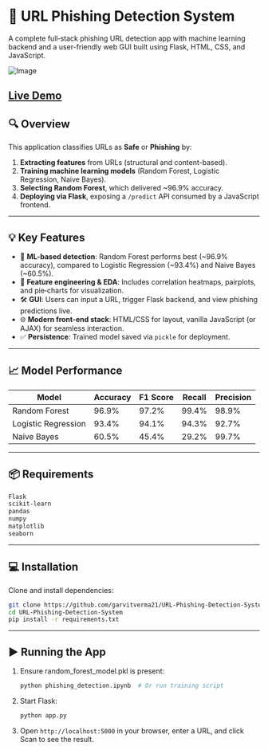 # 🔐 URL Phishing Detection System

A complete full‑stack phishing URL detection app with machine learning backend and a user-friendly web GUI built using Flask, HTML, CSS, and JavaScript.

![Image](https://github.com/user-attachments/assets/2f602c63-7d67-4af1-9fca-3de0a8b17fb5)

[Live Demo](https://url-phishing-detection-system-hlxx.onrender.com)
---

## 🔍 Overview

This application classifies URLs as **Safe** or **Phishing** by:

1. **Extracting features** from URLs (structural and content-based).
2. **Training machine learning models** (Random Forest, Logistic Regression, Naive Bayes).
3. **Selecting Random Forest**, which delivered ~96.9% accuracy.
4. **Deploying via Flask**, exposing a `/predict` API consumed by a JavaScript frontend.

---

## 💡 Key Features

- 🔬 **ML-based detection**: Random Forest performs best (~96.9% accuracy), compared to Logistic Regression (~93.4%) and Naive Bayes (~60.5%).
- 🧠 **Feature engineering & EDA**: Includes correlation heatmaps, pairplots, and pie‑charts for visualization.
- 🛠 **GUI**: Users can input a URL, trigger Flask backend, and view phishing predictions live.
- 🌐 **Modern front-end stack**: HTML/CSS for layout, vanilla JavaScript (or AJAX) for seamless interaction.
- ✅ **Persistence**: Trained model saved via `pickle` for deployment.

---

## 📈 Model Performance

| Model                 | Accuracy | F1 Score | Recall | Precision |
|-----------------------|----------|----------|--------|-----------|
| Random Forest         | 96.9%    | 97.2%    | 99.4%  | 98.9%     |
| Logistic Regression   | 93.4%    | 94.1%    | 94.3%  | 92.7%     |
| Naive Bayes           | 60.5%    | 45.4%    | 29.2%  | 99.7%     |

---

## 📦 Requirements
```bash
Flask
scikit-learn
pandas
numpy
matplotlib
seaborn
```

---

## 💻 Installation

Clone and install dependencies:

```bash
git clone https://github.com/garvitverma21/URL-Phishing-Detection-System.git
cd URL-Phishing-Detection-System
pip install -r requirements.txt
```

---

## ▶️ Running the App
1. Ensure random_forest_model.pkl is present:
   ```bash
   python phishing_detection.ipynb  # Or run training script
   ```
3. Start Flask:
   ```bash
   python app.py
   ```
5. Open `http://localhost:5000` in your browser, enter a URL, and click Scan to see the result.
